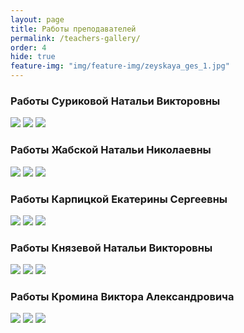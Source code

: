```yaml
---
layout: page
title: Работы преподавателей
permalink: /teachers-gallery/
order: 4
hide: true
feature-img: "img/feature-img/zeyskaya_ges_1.jpg"
---
```

<div class="teachers">
    <div class="teachers__gallery" id="SurikovaNV">
        <h3 class="teachers__gallery-name">Работы Суриковой Натальи Викторовны</h3>
        <div class="fotorama" data-allowfullscreen="true" data-width="100%" data-ratio="800/600" data-nav="thumbs" data-arrows="true">
            <img src="/img/teachers/1_1.jpg"> 
            <img src="/img/teachers/1_2.jpg"> 
            <img src="/img/teachers/1_3.jpg">  
        </div>
    </div>
    <div class="teachers__gallery" id="ZhabskayaNN">
        <h3 class="teachers__gallery-name">Работы Жабской Натальи Николаевны</h3>
        <div class="fotorama" data-allowfullscreen="true" data-width="100%" data-ratio="800/600" data-nav="thumbs" data-arrows="true">
            <img src="/img/teachers/2_1.jpg"> 
            <img src="/img/teachers/2_2.jpg"> 
            <img src="/img/teachers/2_3.jpg">  
        </div>
    </div>
        <div class="teachers__gallery" id="KarpitskayaES">
        <h3 class="teachers__gallery-name">Работы Карпицкой Екатерины Сергеевны</h3>
        <div class="fotorama" data-allowfullscreen="true" data-width="100%" data-ratio="800/600" data-nav="thumbs" data-arrows="true">
            <img src="/img/teachers/3_1.jpg"> 
            <img src="/img/teachers/3_2.jpg"> 
            <img src="/img/teachers/3_3.jpg">  
        </div>
    </div>
        <div class="teachers__gallery" id="KnyazevaNV">
        <h3 class="teachers__gallery-name">Работы Князевой Натальи Викторовны</h3>
        <div class="fotorama" data-allowfullscreen="true" data-width="100%" data-ratio="800/600" data-nav="thumbs" data-arrows="true">
            <img src="/img/teachers/4_1.jpg"> 
            <img src="/img/teachers/4_2.jpg"> 
            <img src="/img/teachers/4_3.jpg">  
        </div>
    </div>
        <div class="teachers__gallery" id="KrominVA">
        <h3 class="teachers__gallery-name">Работы Кромина Виктора Александровича</h3>
        <div class="fotorama" data-allowfullscreen="true" data-width="100%" data-ratio="800/600" data-nav="thumbs" data-arrows="true">
            <img src="/img/teachers/5_1.jpg"> 
            <img src="/img/teachers/5_2.jpg"> 
            <img src="/img/teachers/5_3.jpg">  
        </div>
    </div>

</div>


